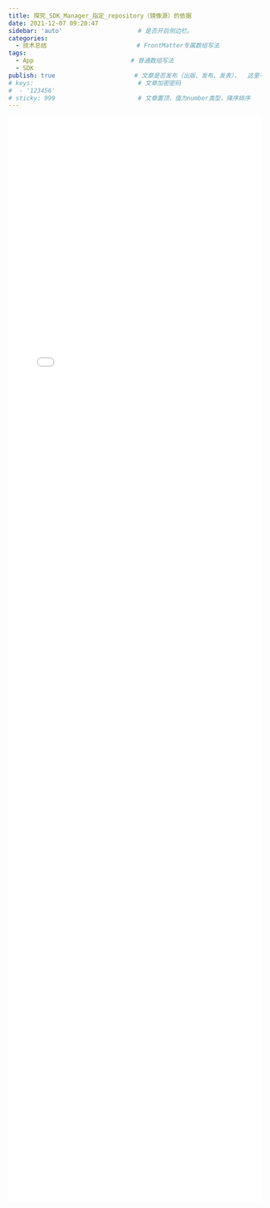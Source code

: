 ```yaml
---
title: 探究_SDK_Manager_指定_repository（镜像源）的依据
date: 2021-12-07 09:20:47
sidebar: 'auto'                     # 是否开启侧边栏。
categories:
  - 技术总结                         # FrontMatter专属数组写法
tags:
  - App                           # 普通数组写法
  - SDK
publish: true                      # 文章是否发布（出版、发布、发表），  这里不是 public
# keys:                             # 文章加密密码
#  - '123456'
# sticky: 999                       # 文章置顶，值为number类型，降序排序
---
```


<iframe 
  id="dd"
  width="100%" 
  height="2160px"
  src="/HTML文章/为知笔记/WebSocket_基础知识/探究_SDK_Manager_指定_repository（镜像源）的依据.htm"  
  frameborder="0"  
  allowfullscreen="true"
>
</iframe>


